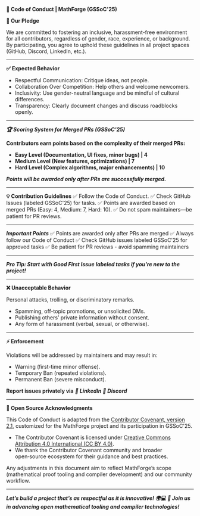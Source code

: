 **🌟 Code of Conduct | MathForge (GSSoC'25)**

**📜 Our Pledge**

We are committed to fostering an inclusive, harassment-free environment for all contributors, regardless of gender, race, experience, or background. By participating, you agree to uphold these guidelines in all project spaces (GitHub, Discord, LinkedIn, etc.).

---

**✅ Expected Behavior**
- Respectful Communication: Critique ideas, not people.
- Collaboration Over Competition: Help others and welcome newcomers.
- Inclusivity: Use gender-neutral language and be mindful of cultural differences.
- Transparency: Clearly document changes and discuss roadblocks openly.

---

***🏆 Scoring System for Merged PRs (GSSoC'25)***

**Contributors earn points based on the complexity of their merged PRs:**

- **Easy Level (Documentation, UI fixes, minor bugs) | 4**
- **Medium Level (New features, optimizations) |	7**
- **Hard Level (Complex algorithms, major enhancements) |	10**

***Points will be awarded only after PRs are successfully merged.***

---

**💡 Contribution Guidelines**
✅ Follow the Code of Conduct.
✅ Check GitHub Issues (labeled GSSoC'25) for tasks.
✅ Points are awarded based on merged PRs (Easy: 4, Medium: 7, Hard: 10).
✅ Do not spam maintainers—be patient for PR reviews.

---

***Important Points***
✅ Points are awarded only after PRs are merged
✅ Always follow our Code of Conduct 
✅ Check GitHub issues labeled GSSoC'25 for approved tasks
✅ Be patient for PR reviews - avoid spamming maintainers

---

***Pro Tip: Start with **Good First Issue** labeled tasks if you're new to the project!***

---

**❌ Unacceptable Behavior**

Personal attacks, trolling, or discriminatory remarks.
- Spamming, off-topic promotions, or unsolicited DMs.
- Publishing others’ private information without consent.
- Any form of harassment (verbal, sexual, or otherwise).

---

**⚡ Enforcement**

Violations will be addressed by maintainers and may result in:
- Warning (first-time minor offense).
- Temporary Ban (repeated violations).
- Permanent Ban (severe misconduct).

**Report issues privately via**
***🔹 LinkedIn***
***🔹 Discord***

---

**📜 Open Source Acknowledgments**

This Code of Conduct is adapted from the [Contributor Covenant, version 2.1](https://www.contributor-covenant.org/version/2/1/code_of_conduct/), customized for the MathForge project and its participation in GSSoC'25.

- The Contributor Covenant is licensed under [Creative Commons Attribution 4.0 International (CC BY 4.0)](https://creativecommons.org/licenses/by/4.0/).
- We thank the Contributor Covenant community and broader open‑source ecosystem for their guidance and best practices.

Any adjustments in this document aim to reflect MathForge’s scope (mathematical proof tooling and compiler development) and our community workflow.

---

***Let’s build a project that’s as respectful as it is innovative! 🌍💻***
***🚀 Join us in advancing open mathematical tooling and compiler technologies!***